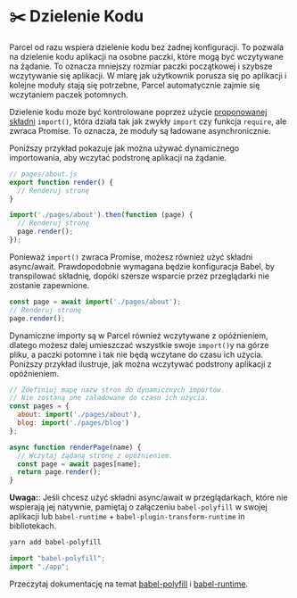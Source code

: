 # ✂️ Dzielenie Kodu

Parcel od razu wspiera dzielenie kodu bez żadnej konfiguracji. To pozwala na dzielenie kodu aplikacji na osobne paczki, które mogą być wczytywane na żądanie. To oznacza mniejszy rozmiar paczki początkowej i szybsze wczytywanie się aplikacji. W miarę jak użytkownik porusza się po aplikacji i kolejne moduły stają się potrzebne, Parcel automatycznie zajmie się wczytaniem paczek potomnych.

Dzielenie kodu może być kontrolowane poprzez użycie [proponowanej składni](https://github.com/tc39/proposal-dynamic-import) `import()`, która działa tak jak zwykły `import` czy funkcja `require`, ale zwraca Promise. To oznacza, że moduły są ładowane asynchronicznie.

Poniższy przykład pokazuje jak można używać dynamicznego importowania, aby wczytać podstronę aplikacji na żądanie.

```javascript
// pages/about.js
export function render() {
  // Renderuj stronę
}
```
```javascript
import('./pages/about').then(function (page) {
  // Renderuj stronę
  page.render();
});
```

Ponieważ `import()` zwraca Promise, możesz również użyć składni async/await. Prawdopodobnie wymagana będzie konfiguracja Babel, by transpilować składnię, dopóki szersze wsparcie przez przeglądarki nie zostanie zapewnione.

```javascript
const page = await import('./pages/about');
// Renderuj stronę
page.render();
```

Dynamiczne importy są w Parcel również wczytywane z opóźnieniem, dlatego możesz dalej umieszczać wszystkie swoje `import()`y na górze pliku, a paczki potomne i tak nie będą wczytane do czasu ich użycia. Poniższy przykład ilustruje, jak można wczytywać podstrony aplikacji z opóźnieniem.

```javascript
// Zdefiniuj mapę nazw stron do dynamicznych importów.
// Nie zostaną one załadowane do czasu ich użycia.
const pages = {
  about: import('./pages/about'),
  blog: import('./pages/blog')
};

async function renderPage(name) {
  // Wczytaj żądaną stronę z opóźnieniem.
  const page = await pages[name];
  return page.render();
}
```

**Uwaga:**: Jeśli chcesz użyć składni async/await w przeglądarkach, które nie wspierają jej natywnie, pamiętaj o załączeniu `babel-polyfill` w swojej aplikacji lub `babel-runtime` + `babel-plugin-transform-runtime` in bibliotekach.

```bash
yarn add babel-polyfill
```

```javascript
import "babel-polyfill";
import "./app";
```

Przeczytaj dokumentację na temat [babel-polyfill](http://babeljs.io/docs/usage/polyfill) i [babel-runtime](http://babeljs.io/docs/plugins/transform-runtime).
